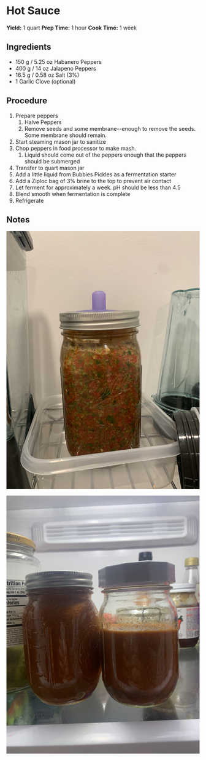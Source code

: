 # Hot Sauce
**Yield:** 1 quart
**Prep Time:** 1 hour
**Cook Time:** 1 week

## Ingredients
- 150 g / 5.25 oz Habanero Peppers
- 400 g / 14 oz Jalapeno Peppers
- 16.5 g / 0.58 oz Salt (3%)
- 1 Garlic Clove (optional)

## Procedure
1. Prepare peppers
    1. Halve  Peppers
    1. Remove seeds and some membrane--enough to remove the seeds.  Some membrane should remain.
2. Start steaming mason jar to sanitize
1. Chop peppers in food processor to make mash.
    1. Liquid should come out of the peppers enough that the peppers should be submerged
1. Transfer to quart mason jar
1. Add a little liquid from Bubbies Pickles as a fermentation starter
1. Add a Ziploc bag of 3% brine to the top to prevent air contact
1. Let ferment for approximately a week. pH should be less than 4.5
1. Blend smooth when fermentation is complete
1. Refrigerate

## Notes
![image](.attachments/72b198e0841e6004860699a6fb30b5b8aa0b6d59.jpeg) 

![image](.attachments/6111b9676531a6dd0d8f24127f1c6d254867357a.jpeg) 

